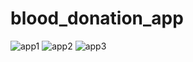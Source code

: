 # blood_donation_app
![app1](https://user-images.githubusercontent.com/123242225/217087119-f6c73f5a-7ba7-4c8e-8700-90450c55250e.jpg) ![app2](https://user-images.githubusercontent.com/123242225/217087149-b607b13b-98ca-4f9c-a358-b04e6a37c355.jpg) ![app3](https://user-images.githubusercontent.com/123242225/217087169-1aa87e43-754d-4668-b311-9dbefac5efb5.jpg)
